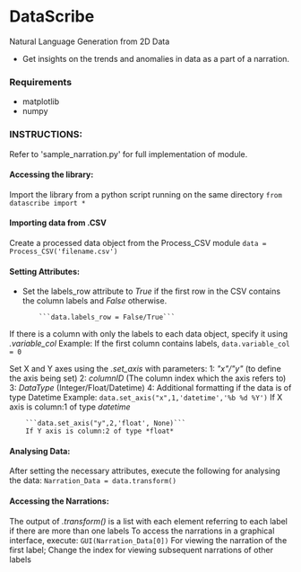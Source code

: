 # DataScribe

Natural Language Generation from 2D Data
- Get insights on the trends and anomalies in data as a part of a narration.


### Requirements
- matplotlib
- numpy

### INSTRUCTIONS:
Refer to 'sample_narration.py' for full implementation of module.

#### Accessing the library:
Import the library from a python script running on the same directory
```from datascribe import *```

#### Importing data from .CSV
Create a processed data object from the Process_CSV module
```data = Process_CSV('filename.csv')```

#### Setting Attributes:

- Set the labels_row attribute to *True* if the first row in the CSV contains the column labels and *False* otherwise.

          ```data.labels_row = False/True```

If there is a column with only the labels to each data object, specify it using *.variable_col*
Example:
   If the first column contains labels,
```data.variable_col = 0```


Set X and Y axes using the *.set_axis* with parameters:
            1: *"x"/"y"* (to define the axis being set)
            2: *columnID* (The column index which the axis refers to)
            3: *DataType* (Integer/Float/Datetime)
            4: Additional formatting if the data is of type Datetime
    Example:
        ```data.set_axis("x",1,'datetime','%b %d %Y')```
        If X axis is column:1 of type *datetime*

        ```data.set_axis("y",2,'float', None)```
        If Y axis is column:2 of type *float*

#### Analysing Data:

After setting the necessary attributes, execute the following for analysing the data:
```Narration_Data = data.transform()```

#### Accessing the Narrations:
The output of *.transform()* is a list with each element referring to each label if there are more than one labels
To access the narrations in a graphical interface, execute:
```GUI(Narration_Data[0])``` For viewing the narration of the first label; 
Change the index for viewing subsequent narrations of other labels



